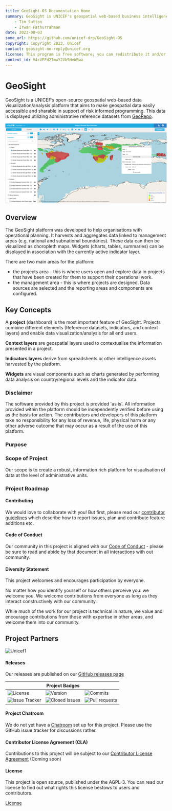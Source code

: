 ```yaml
---
title: GeoSight-OS Documentation Home 
summary: GeoSight is UNICEF's geospatial web-based business intelligence platform.
    - Tim Sutton
    - Irwan Fathurrahman
date: 2023-08-03
some_url: https://github.com/unicef-drp/GeoSight-OS
copyright: Copyright 2023, Unicef
contact: geosight-no-reply@unicef.org
license: This program is free software; you can redistribute it and/or modify it under the terms of the GNU Affero General Public License as published by the Free Software Foundation; either version 3 of the License, or (at your option) any later version.
context_id: V4cVEFd2TmwYJVb5HvWRwa
---
```


# GeoSight

GeoSight is a UNICEF’s open-source geospatial web-based data visualization/analysis platform that aims to make geospatial data easily accessible and sharable in support of risk informed programming. This data is displayed utilizing administrative reference datasets from [GeoRepo](https://github.com/unicef-drp/GeoRepo-OS).

![Screenshot](img/screenshot.png)


## Overview

The GeoSight platform was developed to help organisations with operational planning. It 
harvests and aggregates data linked to management areas (e.g. national and subnational boundaries).
These data can then be visualized as choropleth maps. Widgets (charts, tables, summaries) can be
displayed in association with the currently active indicator layer.

There are two main areas for the platform:

* the projects area - this is where users open and explore data in projects that have been created for them to support their operational work.
* the management area - this is where projects are designed. Data sources are selected and the reporting areas and components are configured.

## Key Concepts

A **project** (dashboard) is the most important feature of GeoSight. Projects
combine different elements (Reference datasets, indicators, and context layers)
and enable data visualization/analysis for all end users. 

**Context layers** are geospatial layers used to contextualise the information
presented in a project.

**Indicators layers** derive from spreadsheets or other intelligence assets
harvested by the platform.

**Widgets** are visual components such as charts generated by performing data
analysis on country/regional levels and the indicator data.

### Disclaimer
	
<div class="admonition warning">
The software provided by this project is provided 'as is'. All information provided 
within the platform should be independently verified before using as the basis for
action. The contributors and developers of this platform take no responsibility
for any loss of revenue, life, physical harm or any other adverse outcome that may 
occur as a result of the use of this platform. 
</div>


### Purpose

### Scope of Project

Our scope is to create a robust, information rich platform for visualisation of
data at the level of administrative units.

### Project Roadmap


#### Contributing

We would love to collaborate with you! But first, please read our [contributor
guidelines](about/contributing.md) which describe how to report
issues, plan and contribute feature additions etc.

#### Code of Conduct

Our community in this project is aligned with our [Code of
Conduct](about/code-of-conduct.md) - please be sure to read and abide by that
document in all interactions with out community.

#### Diversity Statement

This project welcomes and encourages participation by everyone.

No matter how you identify yourself or how others perceive you: we welcome you.
We welcome contributions from everyone as long as they interact constructively
with our community.

While much of the work for our project is technical in nature, we value and
encourage contributions from those with expertise in other areas, and welcome
them into our community.

## Project Partners

![Unicef1]()

#### Releases

Our releases are published on our [GitHub releases page](https://github.com/unicef-drp/GeoSight-OS/releases)

| | **Project Badges** | |
| ----------------------- | ----------------------- | ----------------------- |
| ![License](https://img.shields.io/github/license/unicef-drp/GeoSight-OS.svg) | ![Version](https://img.shields.io/github/release/unicef-drp/GeoSight-OS.svg) | ![Commits](https://img.shields.io/github/commits-since/unicef-drp/GeoSight-OS/{version}.svg) |
| ![Issue Tracker](https://img.shields.io/github/issues/unicef-drp/GeoSight-OS.svg) | ![Closed Issues](https://img.shields.io/github/issues-closed/unicef-drp/GeoSight-OS.svg) | ![Pull requests](https://img.shields.io/github/issues-pr/unicef-drp/GeoSight-OS.svg) |

#### Project Chatroom

We do not yet have a [Chatroom]() set up for this project. Please use the GitHub issue tracker for discussions rather.

#### Contributor License Agreement (CLA)

Contributions to this project will be subject to our [Contributor License Agreement]() (Coming soon)

#### License

This project is open source, published under the AGPL-3. 
You can read our license to find out what rights this license bestows to users and contributors.

[License](about/license.md)

